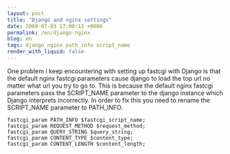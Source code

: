 ```yaml
---
layout: post
title: "Django and nginx settings"
date: 2009-07-03 17:00:13 +0000
permalink: /en/django-nginx
blog: en
tags: django nginx path_info script_name
render_with_liquid: false
---
```


One problem I keep encountering with setting up fastcgi with Django is
that the default nginx fastcgi parameters cause django to load the top
url no matter what url you try to go to. This is because the default
nginx fastcgi parameters pass the SCRIPT_NAME parameter to the django
instance which Django interprets incorrectly. In order to fix this you
need to rename the SCRIPT_NAME parameter to PATH_INFO.

```nginx
fastcgi_param PATH_INFO $fastcgi_script_name;
fastcgi_param REQUEST_METHOD $request_method;
fastcgi_param QUERY_STRING $query_string;
fastcgi_param CONTENT_TYPE $content_type;
fastcgi_param CONTENT_LENGTH $content_length;
```
